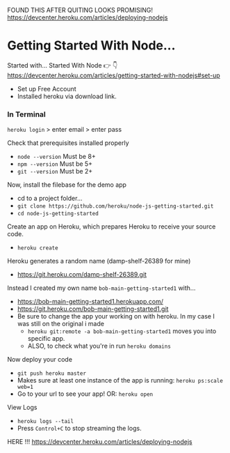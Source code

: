 FOUND THIS AFTER QUITING LOOKS PROMISING! https://devcenter.heroku.com/articles/deploying-nodejs

# Getting Started With Node...
Started with... Started With Node 👉 👇 https://devcenter.heroku.com/articles/getting-started-with-nodejs#set-up
* Set up Free Account
* Installed heroku via download link.

### In Terminal

`heroku login` > enter email > enter pass

Check that prerequisites installed properly
* `node --version` Must be 8+
* `npm --version` Must be 5+
* `git --version` Must be 2+

Now, install the filebase for the demo app
* cd to a project folder...
* `git clone https://github.com/heroku/node-js-getting-started.git`
* `cd node-js-getting-started`

Create an app on Heroku, which prepares Heroku to receive your source code.
* `heroku create`

Heroku generates a random name (damp-shelf-26389 for mine)
* https://git.heroku.com/damp-shelf-26389.git

Instead I created my own name `bob-main-getting-started1` with...
* https://bob-main-getting-started1.herokuapp.com/
* https://git.heroku.com/bob-main-getting-started1.git
* Be sure to change the app your working on with heroku. In my case I was still on the original i made
  * `heroku git:remote -a bob-main-getting-started1` moves you into specific app.
  * ALSO, to check what you're in run `heroku domains`

Now deploy your code
* `git push heroku master`
* Makes sure at least one instance of the app is running: `heroku ps:scale web=1`
* Go to your url to see your app! OR: `heroku open`

View Logs
* `heroku logs --tail`
* Press `Control+C` to stop streaming the logs.

HERE !!! https://devcenter.heroku.com/articles/deploying-nodejs
